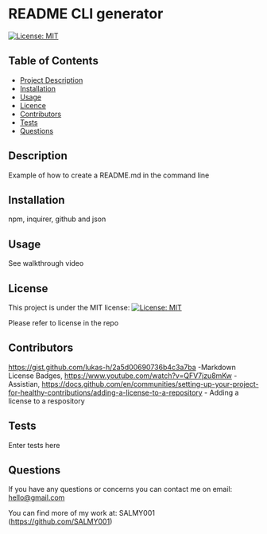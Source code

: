 # README CLI generator

[![License: MIT](https://img.shields.io/badge/License-MIT-yellow.svg)](https://opensource.org/licenses/MIT)

## Table of Contents

- [Project Description](#Description)
- [Installation](#Installation)
- [Usage](#Usage)
- [Licence](#License)
- [Contributors](#Contributors)
- [Tests](#Tests)
- [Questions](#Questions)

## Description

Example of how to create a README.md in the command line

## Installation

npm, inquirer, github and json

## Usage

See walkthrough video

## License

This project is under the MIT license:
[![License: MIT](https://img.shields.io/badge/License-MIT-yellow.svg)](https://opensource.org/licenses/MIT)

Please refer to license in the repo

## Contributors

https://gist.github.com/lukas-h/2a5d00690736b4c3a7ba -Markdown License Badges, https://www.youtube.com/watch?v=QFV7jzu8mKw - Assistian, https://docs.github.com/en/communities/setting-up-your-project-for-healthy-contributions/adding-a-license-to-a-repository - Adding a license to a respository

## Tests

Enter tests here

## Questions

If you have any questions or concerns you can contact me on email: hello@gmail.com

You can find more of my work at: SALMY001 (https://github.com/SALMY001)
